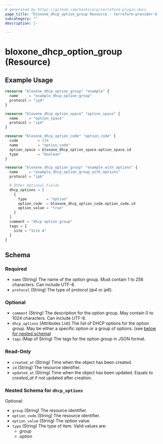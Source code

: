 ```yaml
---
# generated by https://github.com/hashicorp/terraform-plugin-docs
page_title: "bloxone_dhcp_option_group Resource - terraform-provider-bloxone"
subcategory: ""
description: |-
  
---
```


# bloxone_dhcp_option_group (Resource)



## Example Usage

```terraform
resource "bloxone_dhcp_option_group" "example" {
  name     = "example_dhcp_option_group"
  protocol = "ip4"
}

resource "bloxone_dhcp_option_space" "option_space" {
  name     = "option_space"
  protocol = "ip4"
}

resource "bloxone_dhcp_option_code" "option_code" {
  code         = 234
  name         = "option_code"
  option_space = bloxone_dhcp_option_space.option_space.id
  type         = "boolean"
}

resource "bloxone_dhcp_option_group" "example_with_options" {
  name     = "example_dhcp_option_group_with_options"
  protocol = "ip6"

  # Other Optional Fields
  dhcp_options = [
    {
      type         = "option"
      option_code  = bloxone_dhcp_option_code.option_code.id
      option_value = "true"
    }
  ]
  comment = "dhcp option group"
  tags = {
    site = "Site A"
  }
}
```

<!-- schema generated by tfplugindocs -->
## Schema

### Required

- `name` (String) The name of the option group. Must contain 1 to 256 characters. Can include UTF-8.
- `protocol` (String) The type of protocol (_ip4_ or _ip6_).

### Optional

- `comment` (String) The description for the option group. May contain 0 to 1024 characters. Can include UTF-8.
- `dhcp_options` (Attributes List) The list of DHCP options for the option group. May be either a specific option or a group of options. (see [below for nested schema](#nestedatt--dhcp_options))
- `tags` (Map of String) The tags for the option group in JSON format.

### Read-Only

- `created_at` (String) Time when the object has been created.
- `id` (String) The resource identifier.
- `updated_at` (String) Time when the object has been updated. Equals to _created_at_ if not updated after creation.

<a id="nestedatt--dhcp_options"></a>
### Nested Schema for `dhcp_options`

Optional:

- `group` (String) The resource identifier.
- `option_code` (String) The resource identifier.
- `option_value` (String) The option value.
- `type` (String) The type of item. Valid values are:
  * _group_
  * _option_
